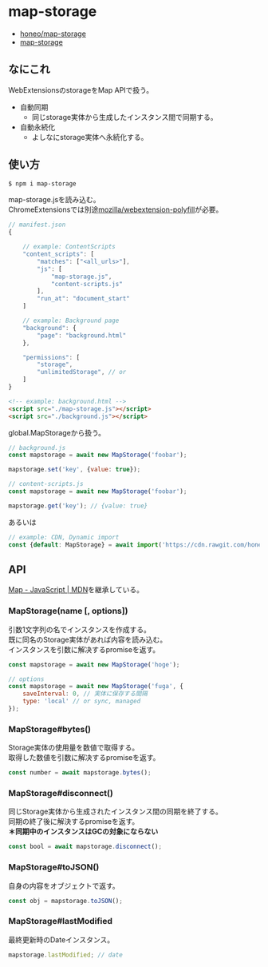 # map-storage
* [honeo/map-storage](https://github.com/honeo/map-storage)  
* [map-storage](https://www.npmjs.com/package/map-storage)


## なにこれ
WebExtensionsのstorageをMap APIで扱う。  
* 自動同期
	- 同じstorage実体から生成したインスタンス間で同期する。
* 自動永続化
	- よしなにstorage実体へ永続化する。


## 使い方
```bash
$ npm i map-storage
```
map-storage.jsを読み込む。  
ChromeExtensionsでは別途[mozilla/webextension-polyfill](https://github.com/mozilla/webextension-polyfill)が必要。
```js
// manifest.json
{

	// example: ContentScripts
	"content_scripts": [
		"matches": ["<all_urls>"],
        "js": [
            "map-storage.js",
			"content-scripts.js"
        ],
        "run_at": "document_start"
    ]

	// example: Background page
	"background": {
		"page": "background.html"
	},

	"permissions": [
		"storage",
		"unlimitedStorage", // or
	]
}
```
```html
<!-- example: background.html -->
<script src="./map-storage.js"></script>
<script src="./background.js"></script>
```
global.MapStorageから扱う。
```js
// background.js
const mapstorage = await new MapStorage('foobar');

mapstorage.set('key', {value: true});
```
```js
// content-scripts.js
const mapstorage = await new MapStorage('foobar');

mapstorage.get('key'); // {value: true}
```
あるいは
```js
// example: CDN, Dynamic import
const {default: MapStorage} = await import('https://cdn.rawgit.com/honeo/map-storage/master/map-storage.mjs');
```



## API
[Map - JavaScript | MDN](https://developer.mozilla.org/ja/docs/Web/JavaScript/Reference/Global_Objects/Map)を継承している。


### MapStorage(name [, options])
引数1文字列の名でインスタンスを作成する。  
既に同名のStorage実体があれば内容を読み込む。  
インスタンスを引数に解决するpromiseを返す。
```js
const mapstorage = await new MapStorage('hoge');

// options
const mapstorage = await new MapStorage('fuga', {
	saveInterval: 0, // 実体に保存する間隔
	type: 'local' // or sync, managed
});
```


### MapStorage#bytes()
Storage実体の使用量を数値で取得する。  
取得した数値を引数に解决するpromiseを返す。
```js
const number = await mapstorage.bytes();
```


### MapStorage#disconnect()
同じStorage実体から生成されたインスタンス間の同期を終了する。  
同期の終了後に解決するpromiseを返す。  
__＊同期中のインスタンスはGCの対象にならない__
```js
const bool = await mapstorage.disconnect();
```


### MapStorage#toJSON()
自身の内容をオブジェクトで返す。
```js
const obj = mapstorage.toJSON();
```


### MapStorage#lastModified
最終更新時のDateインスタンス。
```js
mapstorage.lastModified; // date
```
